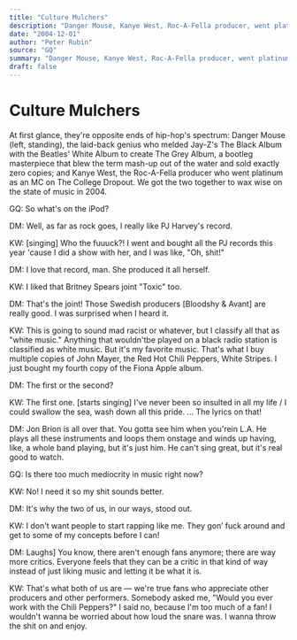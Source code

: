 ```yaml
---
title: "Culture Mulchers"
description: "Danger Mouse, Kanye West, Roc-A-Fella producer, went platinum as an MC on The College Dropout. I bought all the PJ records this year 'cause I did a show with her, and I was like, \"Oh, shit!\" DM: I lik..."
date: "2004-12-01"
author: "Peter Rubin"
source: "GQ"
summary: "Danger Mouse, Kanye West, Roc-A-Fella producer, went platinum as an MC on The College Dropout. I bought all the PJ records this year 'cause I did a show with her, and I was like, \"Oh, shit!\" DM: I liked that Britney Spears joint \"Toxic\" too."
draft: false
---
```


# Culture Mulchers

At first glance, they're opposite ends of hip-hop's spectrum: Danger Mouse (left, standing), the laid-back genius who melded Jay-Z's The Black Album with the Beatles' White Album to create The Grey Album, a bootleg masterpiece that blew the term mash-up out of the water and sold exactly zero copies; and Kanye West, the Roc-A-Fella producer who went platinum as an MC on The College Dropout. We got the two together to wax wise on the state of music in 2004.

GQ: So what's on the iPod?

DM: Well, as far as rock goes, I really like PJ Harvey's record.

KW: [singing] Who the fuuuck?! I went and bought all the PJ records this year 'cause I did a show with her, and I was like, "Oh, shit!"

DM: I love that record, man. She produced it all herself.

KW: I liked that Britney Spears joint "Toxic" too.

DM: That's the joint! Those Swedish producers [Bloodshy & Avant] are really good. I was surprised when I heard it.

KW: This is going to sound mad racist or whatever, but I classify all that as "white music." Anything that wouldn'tbe played on a black radio station is classified as white music. But it's my favorite music. That's what I buy multiple copies of John Mayer, the Red Hot Chili Peppers, White Stripes. I just bought my fourth copy of the Fiona Apple album.

DM: The first or the second?

KW: The first one. [starts singing] I've never been so insulted in all my life / I could swallow the sea, wash down all this pride. … The lyrics on that!

DM: Jon Brion is all over that. You gotta see him when you'rein L.A. He plays all these instruments and loops them onstage and winds up having, like, a whole band playing, but it's just him. He can't sing great, but it's real good to watch.

GQ: Is there too much mediocrity in music right now?

KW: No! I need it so my shit sounds better.

DM: It's why the two of us, in our ways, stood out.

KW: I don't want people to start rapping like me. They gon’ fuck around and get to some of my concepts before I can!

DM: Laughs] You know, there aren't enough fans anymore; there are way more critics. Everyone feels that they can be a critic in that kind of way instead of just liking music and letting it be what it is.

KW: That's what both of us are — we're true fans who appreciate other producers and other performers. Somebody asked me, "Would you ever work with the Chili Peppers?" I said no, because I'm too much of a fan! I wouldn't wanna be worried about how loud the snare was. I wanna throw the shit on and enjoy.



